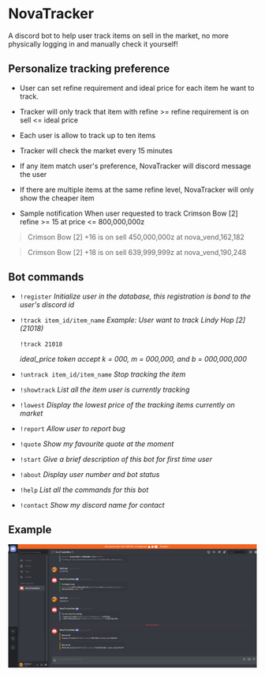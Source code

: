 
# NovaTracker

A discord bot to help user track items on sell in the market, no more physically logging in and manually check it yourself!


## Personalize tracking preference

* User can set refine requirement and ideal price for each item he want to track.

* Tracker will only track that item with refine >= refine requirement is on sell <= ideal price

* Each user is allow to track up to ten items

* Tracker will check the market every 15 minutes

* If any item match user's preference, NovaTracker will discord message the user

* If there are multiple items at the same refine level, NovaTracker will only show the cheaper item

* Sample notification 
When user requested to track Crimson Bow [2] refine >= 15 at price <= 800,000,000z


> Crimson Bow [2] +16 is on sell 450,000,000z at nova_vend,162,182


> Crimson Bow [2] +18 is on sell 639,999,999z at nova_vend,190,248



## Bot commands

* `!register`
	*Initialize user in the database, this registration is bond to the user's discord id*

* `!track item_id/item_name`
	*Example: User want to track Lindy Hop [2] (21018)*
	
	`!track 21018`
	
	*ideal_price token accept k = 000, m = 000,000, and b = 000,000,000*

* `!untrack item_id/item_name`
	*Stop tracking the item*
	
* `!showtrack`
	*List all the item user is currently tracking*

* `!lowest`
	*Display the lowest price of the tracking items currently on market*
	
* `!report`
	*Allow user to report bug*

* `!quote`
	*Show my favourite quote at the moment*
	
* `!start`
	*Give a brief description of this bot for first time user*
	
* `!about`
	*Display user number and bot status*

* `!help`
	*List all the commands for this bot*
	
* `!contact`
	*Show my discord name for contact*



## Example
![alt text](https://github.com/yatw/NovaTracker/blob/master/example.png)